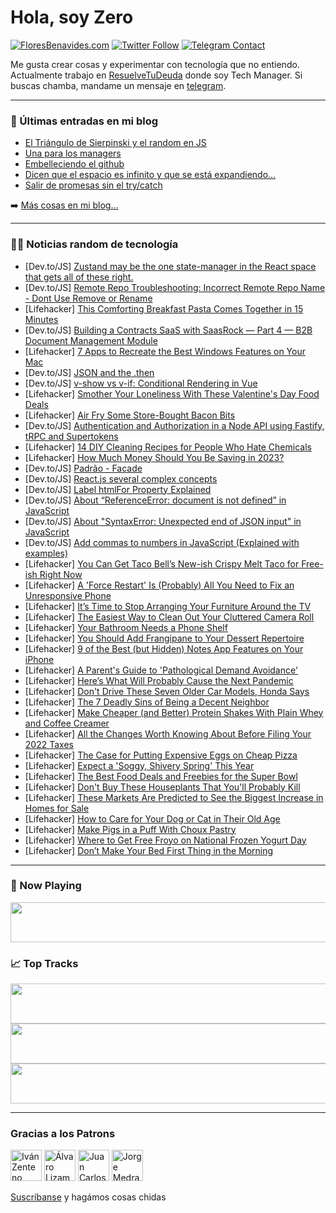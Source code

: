 # Hola, soy Zero

[![FloresBenavides.com](https://img.shields.io/website?down_message=oops&label=MiBlog&style=for-the-badge&up_message=online&url=https%3A%2F%2Ffloresbenavides.com)](https://floresbenavides.com) [![Twitter Follow](https://img.shields.io/twitter/follow/ZeroDragon?color=%231DA1F2&label=Follow&logo=twitter&logoColor=ffffff&style=for-the-badge)](https://twitter.com/zerodragon) [![Telegram Contact](https://img.shields.io/badge/escr%C3%ADbeme-ZeroDragon-%2326A5E4?style=for-the-badge&logo=telegram)](https://t.me/zerodragon)

Me gusta crear cosas y experimentar con tecnología que no entiendo.
Actualmente trabajo en [ResuelveTuDeuda](http://github.com/resuelve) donde soy Tech Manager.
Si buscas chamba, mandame un mensaje en [telegram](https://t.me/zerodragon).

---

### 📕 Últimas entradas en mi blog
<!-- BLOG-POST-LIST:START -->
- [El Triángulo de Sierpinski y el random en JS](https://floresbenavides.com/el-triangulo-de-sierpinski-y-el-random-en-js/)
- [Una para los managers](https://floresbenavides.com/una-para-los-managers/)
- [Embelleciendo el github](https://floresbenavides.com/embelleciendo-el-github/)
- [Dicen que el espacio es infinito y que se está expandiendo…](https://floresbenavides.com/dicen-que-el-espacio-es-infinito-y-que-se-esta-expandiendo/)
- [Salir de promesas sin el try/catch](https://floresbenavides.com/salir-de-promesas-sin-el-try-catch/)
<!-- BLOG-POST-LIST:END -->

➡️ [Más cosas en mi blog...](https://floresbenavides.com)

---

### 👨‍💻 Noticias random de tecnología
<!-- TECH-POSTS:START -->
- [Dev.to/JS] [Zustand may be the one state-manager in the React space that gets all of these right.](https://dev.to/sewas87/zustand-may-be-the-one-state-manager-in-the-react-space-that-gets-all-of-these-right-3p79)
- [Dev.to/JS] [Remote Repo Troubleshooting: Incorrect Remote Repo Name - Dont Use Remove or Rename](https://dev.to/adamaslan/remote-repo-troubleshooting-incorrect-remote-repo-name-dont-use-remove-or-rename-557n)
- [Lifehacker] [This Comforting Breakfast Pasta Comes Together in 15 Minutes](https://lifehacker.com/this-comforting-breakfast-pasta-comes-together-in-15-mi-1850079470)
- [Dev.to/JS] [Building a Contracts SaaS with SaasRock — Part 4 — B2B Document Management Module](https://dev.to/alexandromtzg/building-a-contracts-saas-with-saasrock-part-4-b2b-document-management-module-hhn)
- [Lifehacker] [7 Apps to Recreate the Best Windows Features on Your Mac](https://lifehacker.com/7-apps-to-recreate-the-best-windows-features-on-your-ma-1850077805)
- [Dev.to/JS] [JSON and the .then](https://dev.to/joliver2/json-and-the-then-5dj7)
- [Dev.to/JS] [v-show vs v-if: Conditional Rendering in Vue](https://dev.to/smpnjn/v-show-vs-v-if-conditional-rendering-in-vue-39ji)
- [Lifehacker] [Smother Your Loneliness With These Valentine&#39;s Day Food Deals](https://lifehacker.com/smother-your-loneliness-with-these-valentines-day-food-1850079540)
- [Lifehacker] [Air Fry Some Store-Bought Bacon Bits](https://lifehacker.com/air-fry-some-store-bought-bacon-bits-1850079590)
- [Dev.to/JS] [Authentication and Authorization in a Node API using Fastify, tRPC and Supertokens](https://dev.to/franciscomendes10866/authentication-and-authorization-in-a-node-api-using-fastify-trpc-and-supertokens-3cgn)
- [Lifehacker] [14 DIY Cleaning Recipes for People Who Hate Chemicals](https://lifehacker.com/14-diy-cleaning-recipes-for-people-who-hate-chemicals-1850079064)
- [Lifehacker] [How Much Money Should You Be Saving in 2023?](https://lifehacker.com/how-much-money-should-you-be-saving-in-2023-1850070942)
- [Dev.to/JS] [Padrão - Facade](https://dev.to/higordiego/padrao-facade-364a)
- [Dev.to/JS] [React.js several complex concepts](https://dev.to/mdsifath70/reactjs-several-complex-concepts-394f)
- [Dev.to/JS] [Label htmlFor Property Explained](https://dev.to/lavary/label-htmlfor-property-explained-1pjd)
- [Dev.to/JS] [About “ReferenceError: document is not defined” in JavaScript](https://dev.to/lavary/about-referenceerror-document-is-not-defined-in-javascript-1h3g)
- [Dev.to/JS] [About &quot;SyntaxError: Unexpected end of JSON input&quot; in JavaScript](https://dev.to/lavary/about-syntaxerror-unexpected-end-of-json-input-in-javascript-22aj)
- [Dev.to/JS] [Add commas to numbers in JavaScript &lpar;Explained with examples&rpar;](https://dev.to/lavary/add-commas-to-numbers-in-javascript-explained-with-examples-27k8)
- [Lifehacker] [You Can Get Taco Bell’s New-ish Crispy Melt Taco for Free-ish Right Now](https://lifehacker.com/you-can-get-taco-bell-s-new-ish-crispy-melt-taco-for-fr-1850078656)
- [Lifehacker] [A &#39;Force Restart&#39; Is &lpar;Probably&rpar; All You Need to Fix an Unresponsive Phone](https://lifehacker.com/a-force-restart-is-probably-all-you-need-to-fix-an-un-1850078519)
- [Lifehacker] [It’s Time to Stop Arranging Your Furniture Around the TV](https://lifehacker.com/it-s-time-to-stop-arranging-your-furniture-around-the-t-1850078028)
- [Lifehacker] [The Easiest Way to Clean Out Your Cluttered Camera Roll](https://lifehacker.com/the-easiest-way-to-clean-out-your-cluttered-camera-roll-1850078341)
- [Lifehacker] [Your Bathroom Needs a Phone Shelf](https://lifehacker.com/your-bathroom-needs-a-phone-shelf-1850077862)
- [Lifehacker] [You Should Add Frangipane to Your Dessert Repertoire](https://lifehacker.com/you-should-add-frangipane-to-your-dessert-repertoire-1850077828)
- [Lifehacker] [9 of the Best &lpar;but Hidden&rpar; Notes App Features on Your iPhone](https://lifehacker.com/9-of-the-best-but-hidden-notes-app-features-on-your-i-1850076909)
- [Lifehacker] [A Parent&#39;s Guide to &#39;Pathological Demand Avoidance&#39;](https://lifehacker.com/a-parents-guide-to-pathological-demand-avoidance-1850071620)
- [Lifehacker] [Here’s What Will Probably Cause the Next Pandemic](https://lifehacker.com/here-s-what-will-probably-cause-the-next-pandemic-1850072719)
- [Lifehacker] [Don&#39;t Drive These Seven Older Car Models, Honda Says](https://lifehacker.com/dont-drive-these-seven-older-car-models-honda-says-1850072496)
- [Lifehacker] [The 7 Deadly Sins of Being a Decent Neighbor](https://lifehacker.com/the-7-deadly-sins-of-being-a-decent-neighbor-1850073202)
- [Lifehacker] [Make Cheaper &lpar;and Better&rpar; Protein Shakes With Plain Whey and Coffee Creamer](https://lifehacker.com/make-cheaper-and-better-protein-shakes-with-plain-whe-1850071813)
- [Lifehacker] [All the Changes Worth Knowing About Before Filing Your 2022 Taxes](https://lifehacker.com/all-the-changes-worth-knowing-about-before-filing-your-1850074894)
- [Lifehacker] [The Case for Putting Expensive Eggs on Cheap Pizza](https://lifehacker.com/the-case-for-putting-expensive-eggs-on-cheap-pizza-1850072924)
- [Lifehacker] [Expect a &#39;Soggy, Shivery Spring&#39; This Year](https://lifehacker.com/expect-a-soggy-shivery-spring-this-year-1850066798)
- [Lifehacker] [The Best Food Deals and Freebies for the Super Bowl](https://lifehacker.com/the-best-food-deals-and-freebies-for-the-super-bowl-1850066813)
- [Lifehacker] [Don&#39;t Buy These Houseplants That You&#39;ll Probably Kill](https://lifehacker.com/dont-buy-these-houseplants-that-youll-probably-kill-1850066851)
- [Lifehacker] [These Markets Are Predicted to See the Biggest Increase in Homes for Sale](https://lifehacker.com/these-markets-are-predicted-to-see-the-biggest-increase-1850066839)
- [Lifehacker] [How to Care for Your Dog or Cat in Their Old Age](https://lifehacker.com/how-to-care-for-your-dog-or-cat-in-their-old-age-1850072347)
- [Lifehacker] [Make Pigs in a Puff With Choux Pastry](https://lifehacker.com/make-pigs-in-a-puff-with-choux-pastry-1850072140)
- [Lifehacker] [Where to Get Free Froyo on National Frozen Yogurt Day](https://lifehacker.com/where-to-get-free-froyo-on-national-frozen-yogurt-day-1850072058)
- [Lifehacker] [Don’t Make Your Bed First Thing in the Morning](https://lifehacker.com/don-t-make-your-bed-first-thing-in-the-morning-1850072218)<!-- TECH-POSTS:END -->

---

### 🎵 Now Playing
<a href="https://spotify-now-playing-dun.vercel.app/now-playing?open"><img src="https://spotify-now-playing-dun.vercel.app/now-playing" width="540" height="64"></a>

### 📈 Top Tracks
<a href="https://spotify-now-playing-dun.vercel.app/top-tracks?i=1&open"><img src="https://spotify-now-playing-dun.vercel.app/top-tracks?i=1" width="540" height="64"></a>
<a href="https://spotify-now-playing-dun.vercel.app/top-tracks?i=2&open"><img src="https://spotify-now-playing-dun.vercel.app/top-tracks?i=2" width="540" height="64"></a>
<a href="https://spotify-now-playing-dun.vercel.app/top-tracks?i=3&open"><img src="https://spotify-now-playing-dun.vercel.app/top-tracks?i=3" width="540" height="64"></a>

---

### Gracias a los Patrons
[<img src="https://avatars.githubusercontent.com/u/243380?v=4" alt="Iván Zenteno" width="50px">](https://github.com/k001) [<img src="https://avatars.githubusercontent.com/u/19955639?v=4" alt="Álvaro Lizama" width="50px">](https://github.com/alvarolizama) [<img src="https://avatars.githubusercontent.com/u/2718753?v=4" alt="Juan Carlos Ruiz" width="50px">](https://github.com/JuanCrg90) [<img src="https://avatars.githubusercontent.com/u/37025?v=4" alt="Jorge Medrano" width="50px">](https://github.com/h1pp1e) 

[Suscríbanse](https://www.patreon.com/zerodragon) y hagámos cosas chidas
